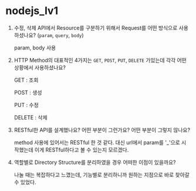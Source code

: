 # nodejs_lv1
1. 수정, 삭제 API에서 Resource를 구분하기 위해서 Request를 어떤 방식으로 사용하셨나요? (`param`, `query`, `body`)

   param, body 사용

   
2. HTTP Method의 대표적인 4가지는 `GET`, `POST`, `PUT`, `DELETE` 가있는데 각각 어떤 상황에서 사용하셨나요?

   GET : 조회
   
   POST : 생성
   
   PUT : 수정
   
   DELETE : 삭제

   
4. RESTful한 API를 설계했나요? 어떤 부분이 그런가요? 어떤 부분이 그렇지 않나요?

   method 사용에 있어서는 RESTful 한 것 같다. 대신 url에서 param를 '_'으로 시작했는데 이게 RESTful하다고 볼 수 있는지 모르겠다.

   
5. 역할별로 Directory Structure를 분리하였을 경우 어떠한 이점이 있을까요?

   나눌 때는 복잡하다고 느꼈는데, 기능별로 분리하니까 원하는 지점으로 바로 찾아갈 수 있었다.
